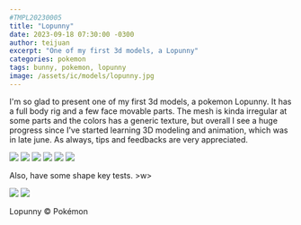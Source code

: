 ```yaml
---
#TMPL20230005
title: "Lopunny"
date: 2023-09-18 07:30:00 -0300
author: teijuan
excerpt: "One of my first 3d models, a Lopunny"
categories: pokemon
tags: bunny, pokemon, lopunny
image: /assets/ic/models/lopunny.jpg
---
```


I'm so glad to present one of my first 3d models, a pokemon Lopunny.
It has a full body rig and a few face movable parts.
The mesh is kinda irregular at some parts and the colors has a generic texture, but overall I see a huge progress since I've started learning 3D modeling and animation, which was in late june.
As always, tips and feedbacks are very appreciated.

![](/assets/img/models/pokemon-lopunny-0001.jpg) 
![](/assets/img/models/pokemon-lopunny-0002.jpg) 
![](/assets/img/models/pokemon-lopunny-0003.jpg) 
![](/assets/img/models/pokemon-lopunny-0004.jpg) 
![](/assets/img/models/pokemon-lopunny-0005.jpg) 
![](/assets/img/models/pokemon-lopunny-0006.jpg) 

Also, have some shape key tests. >w>

![](/assets/img/models/pokemon-lopunny-0007.jpg) 
![](/assets/img/models/pokemon-lopunny-0008.jpg)

Lopunny © Pokémon